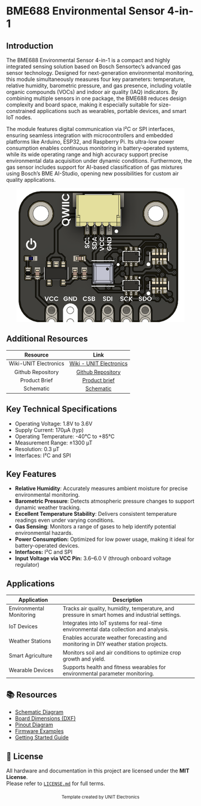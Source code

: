 # BME688 Environmental Sensor 4-in-1

## Introduction

The BME688 Environmental Sensor 4-in-1 is a compact and highly integrated sensing solution based on Bosch Sensortec’s advanced gas sensor technology. Designed for next-generation environmental monitoring, this module simultaneously measures four key parameters: temperature, relative humidity, barometric pressure, and gas presence, including volatile organic compounds (VOCs) and indoor air quality (IAQ) indicators. By combining multiple sensors in one package, the BME688 reduces design complexity and board space, making it especially suitable for size-constrained applications such as wearables, portable devices, and smart IoT nodes.

The module features digital communication via I²C or SPI interfaces, ensuring seamless integration with microcontrollers and embedded platforms like Arduino, ESP32, and Raspberry Pi. Its ultra-low power consumption enables continuous monitoring in battery-operated systems, while its wide operating range and high accuracy support precise environmental data acquisition under dynamic conditions. Furthermore, the gas sensor includes support for AI-based classification of gas mixtures using Bosch’s BME AI-Studio, opening new possibilities for custom air quality applications.



<div align="center">
  <img src="hardware/resources/unit_top_v_1_0_0_bme688_enviromental_sensor_4_in_1.png" width="450px" alt="Development Board">
  <p><em></em></p>
</div>


## Additional Resources

<div align="center">

| Resource | Link |
|:--------:|:----:|
| Wiki-UNIT Electronics | [Wiki - UNIT Electronics](https://unit-electronics-mx.github.io/wiki_uelectronics/docs/Sensors/bme688) |
| Github Repository | [Github Repository](https://github.com/UNIT-Electronics-MX/unit_bme688_environmental_sensor_4_in_1) |
| Product Brief | [Product brief](hhttps://unit-electronics-mx.github.io/unit_bme688_environmental_sensor_4_in_1/datasheet_professional.html) |
| Schematic | [Schematic](https://unit-electronics-mx.github.io/unit_bme688_environmental_sensor_4_in_1/unit_sch_v_1_0_0_bme688_environmental_sensor_4_in_1.pdf) |

</div>

## Key Technical Specifications

- Operating Voltage: 1.8V to 3.6V
- Supply Current: 170µA (typ)
- Operating Temperature: -40°C to +85°C
- Measurement Range: ±1300 µT
- Resolution: 0.3 µT
- Interfaces: I²C and SPI

## Key Features


- **Relative Humidity**: Accurately measures ambient moisture for precise environmental monitoring.
- **Barometric Pressure**: Detects atmospheric pressure changes to support dynamic weather tracking.
- **Excellent Temperature Stability**: Delivers consistent temperature readings even under varying conditions.
- **Gas Sensing**: Monitors a range of gases to help identify potential environmental hazards.
- **Power Consumption:** Optimized for low power usage, making it ideal for battery-operated devices.
- **Interfaces:** I²C and SPI
- **Input Voltage via VCC Pin:** 3.6–6.0 V (through onboard voltage regulator)

## Applications

| Application            | Description                                                                                      |
|------------------------|--------------------------------------------------------------------------------------------------|
| Environmental Monitoring | Tracks air quality, humidity, temperature, and pressure in smart homes and industrial settings. |
| IoT Devices            | Integrates into IoT systems for real-time environmental data collection and analysis.            |
| Weather Stations       | Enables accurate weather forecasting and monitoring in DIY weather station projects.              |
| Smart Agriculture      | Monitors soil and air conditions to optimize crop growth and yield.                              |
| Wearable Devices       | Supports health and fitness wearables for environmental parameter monitoring.                    |




## 📚 Resources

- [Schematic Diagram](hardware/schematic.pdf)
- [Board Dimensions (DXF)](docs/dimensions.dxf)
- [Pinout Diagram](docs/pinout.png)
- [Firmware Examples](firmware/)
- [Getting Started Guide](docs/getting_started.md)


## 📝 License

All hardware and documentation in this project are licensed under the **MIT License**.  
Please refer to [`LICENSE.md`](LICENSE.md) for full terms.



<div align="center">
  <sub>Template created by UNIT Electronics </sub>
</div>

